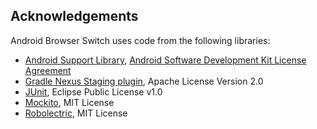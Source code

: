 Acknowledgements
----------------

Android Browser Switch uses code from the following libraries:

* [Android Support Library](http://developer.android.com/tools/support-library/index.html), [Android Software Development Kit License Agreement](http://developer.android.com/sdk/terms.html)
* [Gradle Nexus Staging plugin](https://github.com/Codearte/gradle-nexus-staging-plugin), Apache License Version 2.0
* [JUnit](https://github.com/junit-team/junit4), Eclipse Public License v1.0
* [Mockito](https://github.com/mockito/mockito), MIT License
* [Robolectric](https://github.com/robolectric/robolectric), MIT License
